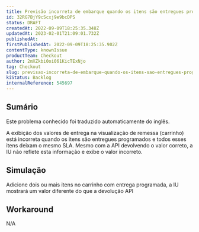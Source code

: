```yaml
---
title: Previsão incorreta de embarque quando os itens são entregues programados
id: 32RG7BjY9cScxj9e9bcDPS
status: DRAFT
createdAt: 2022-09-09T18:25:35.348Z
updatedAt: 2023-02-01T21:09:01.732Z
publishedAt: 
firstPublishedAt: 2022-09-09T18:25:35.902Z
contentType: knownIssue
productTeam: Checkout
author: 2mXZkbi0oi061KicTExNjo
tag: Checkout
slug: previsao-incorreta-de-embarque-quando-os-itens-sao-entregues-programados
kiStatus: Backlog
internalReference: 545697
---
```


## Sumário

<div class="alert alert-info">
  <p>Este problema conhecido foi traduzido automaticamente do inglês.</p>
</div>


A exibição dos valores de entrega na visualização de remessa (carrinho) está incorreta quando os itens são entregues programados e todos esses itens deixam o mesmo SLA. Mesmo com a API devolvendo o valor correto, a IU não reflete esta informação e exibe o valor incorreto.



## Simulação


Adicione dois ou mais itens no carrinho com entrega programada, a IU mostrará um valor diferente do que a devolução API



## Workaround


N/A

